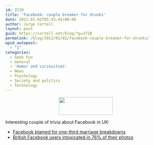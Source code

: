 ```yaml
---
id: 3720
title: 'Facebook: couple breaker for drunks'
date: 2012-01-02T05:43:42+00:00
author: Jorge Cortell
layout: post
guid: https://cortell.net/blog/?p=3720
permalink: /blog/2012/01/02/facebook-couple-breaker-for-drunks/
wpsd_autopost:
  - "1"
categories:
  - Geek Fun
  - General
  - 'Humor and curiosities'
  - News
  - Psychology
  - Society and politics
  - Technology
---
```

<p style="text-align: center">
  <img class="aligncenter" title="FaceABook" src="https://2.bp.blogspot.com/_5npvRINfZ10/Sjv8NVpj9oI/AAAAAAAAAzU/LzEpW8mjURk/s320/face+a+book+facebook+-+desconectate+un+momento+lee+un+libro.jpg" alt="" width="169" height="56" />
</p>

Interesting couple of trivia about Facebook in UK:

  * <a title="https://daily.bhaskar.com/article/SCT-SOM-facebook-blamed-for-one-third-marriage-breakdowns-2699904.html" href="https://daily.bhaskar.com/article/SCT-SOM-facebook-blamed-for-one-third-marriage-breakdowns-2699904.html" target="_blank">Facebook blamed for one-third marriage breakdowns</a>
  * <a title="https://mashable.com/2011/12/15/british-facebook-alcohol-photos/" href="https://mashable.com/2011/12/15/british-facebook-alcohol-photos/" target="_blank">British Facebook users intoxicated in 76% of their photos</a>